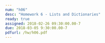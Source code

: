 ```yaml
---
num: "h06"
desc: "Homework 6 - Lists and Dictionaries"
ready: true
assigned: 2018-02-26 09:30:00.00-7
due: 2018-03-05 9:30:00.00-7
pdfurl: /hw/h06.pdf
---
```


